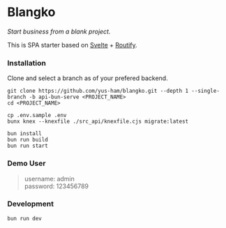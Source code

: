 # Blangko
<i>Start business from a blank project.</i>

This is SPA starter based on [Svelte](https://svelte.dev) + [Routify](https://routify.dev).


### Installation
Clone and select a branch as of your prefered backend.

```
git clone https://github.com/yus-ham/blangko.git --depth 1 --single-branch -b api-bun-serve <PROJECT_NAME>
cd <PROJECT_NAME>

cp .env.sample .env
bunx knex --knexfile ./src_api/knexfile.cjs migrate:latest 

bun install
bun run build
bun run start
```


### Demo User
> username: admin<br> password: 123456789


### Development
```
bun run dev
```
